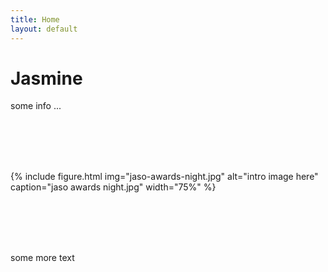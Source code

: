 ```yaml
---
title: Home
layout: default
---
```


# Jasmine

some info ...

<br/>
<br/>
<br/>
<br/>


{% include figure.html img="jaso-awards-night.jpg" alt="intro image here" caption="jaso awards night.jpg" width="75%" %}

<br/>
<br/>
<br/>
<br/>

some more text
